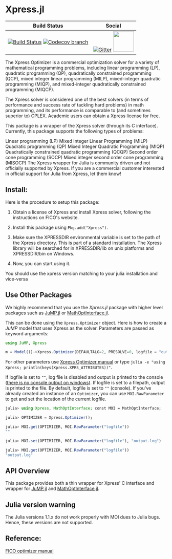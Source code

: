# Xpress.jl

| **Build Status** | **Social** |
|:----------------:|:----------:|
| [![Build Status][build-img]][build-url] [![Codecov branch][codecov-img]][codecov-url] | [![Gitter][gitter-img]][gitter-url] [<img src="https://upload.wikimedia.org/wikipedia/commons/thumb/a/af/Discourse_logo.png/799px-Discourse_logo.png" width="64">][discourse-url] |


[build-img]: https://travis-ci.org/JuliaOpt/Xpress.jl.svg?branch=master
[build-url]: https://travis-ci.org/JuliaOpt/Xpress.jl
[codecov-img]: http://codecov.io/github/JuliaOpt/Xpress.jl/coverage.svg?branch=master
[codecov-url]: http://codecov.io/github/JuliaOpt/Xpress.jl?branch=master

[gitter-url]: https://gitter.im/JuliaOpt/JuMP-dev?utm_source=share-link&utm_medium=link&utm_campaign=share-link
[gitter-img]: https://badges.gitter.im/JuliaOpt/JuMP-dev.svg
[discourse-url]: https://discourse.julialang.org/c/domain/opt


The Xpress Optimizer is a commercial optimization solver for a variety of mathematical programming problems, including linear programming (LP), quadratic programming (QP), quadratically constrained programming (QCP), mixed integer linear programming (MILP), mixed-integer quadratic programming (MIQP), and mixed-integer quadratically constrained programming (MIQCP).

The Xpress solver is considered one of the best solvers (in terms of performance and success rate of tackling hard problems) in math programming, and its performance is comparable to (and sometimes superior to) CPLEX. Academic users can obtain a Xpress license for free.

This package is a wrapper of the Xpress solver (through its C interface). Currently, this package supports the following types of problems:

Linear programming (LP)
Mixed Integer Linear Programming (MILP)
Quadratic programming (QP)
Mixed Integer Quadratic Programming (MIQP)
Quadratically constrained quadratic programming (QCQP)
Second order cone programming (SOCP)
Mixed integer second order cone programming (MISOCP)
The Xpress wrapper for Julia is community driven and not officially supported by Xpress. If you are a commercial customer interested in official support for Julia from Xpress, let them know!

## Install:

Here is the procedure to setup this package:

1. Obtain a license of Xpress and install Xpress solver, following the instructions on FICO's website.

2. Install this package using `Pkg.add("Xpress")`.

3. Make sure the XPRESSDIR environmental variable is set to the path of the Xpress directory. This is part of a standard installation. The Xpress library will be searched for in XPRESSDIR/lib on unix platforms and XPRESSDIR/bin on Windows.

4. Now, you can start using it.

You should use the xpress version matching to your julia installation and vice-versa

## Use Other Packages

We highly recommend that you use the *Xpress.jl* package with higher level packages such as [JuMP.jl](https://github.com/JuliaOpt/JuMP.jl) or [MathOptInterface.jl](https://github.com/JuliaOpt/MathOptInterface.jl).

This can be done using the ``Xpress.Optimizer`` object. Here is how to create a *JuMP* model that uses Xpress as the solver. Parameters are passed as keyword arguments:
```julia
using JuMP, Xpress

m = Model(()->Xpress.Optimizer(DEFAULTALG=2, PRESOLVE=0, logfile = "output.log"))
```
For other parameters use [Xpress Optimizer manual](https://www.fico.com/fico-xpress-optimization/docs/latest/solver/optimizer/HTML/) or type `julia -e "using Xpress; println(keys(Xpress.XPRS_ATTRIBUTES))"`.

If logfile is set to `""`, log file is disabled and output is printed to the console ([there is no console output on windows](https://www.fico.com/fico-xpress-optimization/docs/latest/solver/optimizer/HTML/OUTPUTLOG.html)). If logfile is set to a filepath, output is printed to the file. 
By default, logfile is set to `""` (console). If you've already created an instance of an `Optimizer`, you can use `MOI.RawParameter` to get and set the location of the current logfile.

```julia
julia> using Xpress, MathOptInterface; const MOI = MathOptInterface;

julia> OPTIMIZER = Xpress.Optimizer();

julia> MOI.get(OPTIMIZER, MOI.RawParameter("logfile"))
""

julia> MOI.set(OPTIMIZER, MOI.RawParameter("logfile"), "output.log")

julia> MOI.get(OPTIMIZER, MOI.RawParameter("logfile"))
"output.log"
```

## API Overview

This package provides both a thin wrapper for Xpress' C interface and wrapper for [JuMP.jl](https://github.com/JuliaOpt/JuMP.jl) and [MathOptInterface.jl](https://github.com/JuliaOpt/MathOptInterface.jl).

## Julia version warning

The Julia versions 1.1.x do not work properly with MOI dues to Julia bugs. Hence, these versions are not supported.

## Reference:

[FICO optimizer manual](https://www.fico.com/fico-xpress-optimization/docs/latest/solver/optimizer/HTML)
